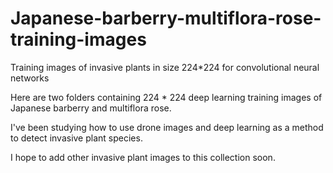 # Japanese-barberry-multiflora-rose-training-images
Training images of invasive plants in size 224*224 for convolutional neural networks

Here are two folders containing 224 * 224 deep learning training images of Japanese barberry and multiflora rose. 

I've been studying how to use drone images and deep learning as a method to detect invasive plant species. 

I hope to add other invasive plant images to this collection soon. 
